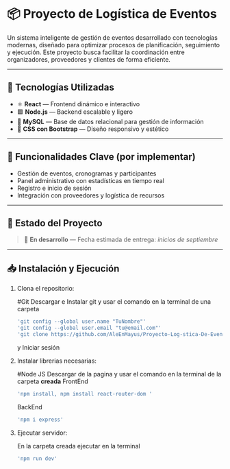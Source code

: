 # 📦 Proyecto de Logística de Eventos

Un sistema inteligente de gestión de eventos desarrollado con tecnologías modernas, diseñado para optimizar procesos de planificación, seguimiento y ejecución. Este proyecto busca facilitar la coordinación entre organizadores, proveedores y clientes de forma eficiente.

---

## 🚀 Tecnologías Utilizadas

- ⚛️ **React** — Frontend dinámico e interactivo  
- 🟩 **Node.js** — Backend escalable y ligero  
- 🐬 **MySQL** — Base de datos relacional para gestión de información  
- 🎨 **CSS con Bootstrap** — Diseño responsivo y estético

---

## 🔧 Funcionalidades Clave (por implementar)

- Gestión de eventos, cronogramas y participantes  
- Panel administrativo con estadísticas en tiempo real  
- Registro e inicio de sesión  
- Integración con proveedores y logística de recursos

---

## 📌 Estado del Proyecto

> 🚧 **En desarrollo** — Fecha estimada de entrega: *inicios de septiembre*

---

## 📥 Instalación y Ejecución
1. Clona el repositorio:

   #Git
   Descargar e Instalar git y usar el comando en la terminal de una carpeta
   ```bash
   'git config --global user.name "TuNombre"'
   'git config --global user.email "tu@email.com"'
   'git clone https://github.com/AleEnMayus/Proyecto-Log-stica-De-Eventos.git'
   ```
    y Iniciar sesión

2. Instalar librerias necesarias:

   #Node JS
   Descargar de la pagina y usar el comando en la terminal de la carpeta **creada**
   FrontEnd 
   ```bash
   'npm install, npm install react-router-dom '
   ```
   BackEnd
   ```bash
   'npm i express'

4. Ejecutar servidor:

   En la carpeta creada ejecutar en la terminal
   ```bash
   'npm run dev'
      

